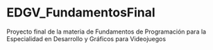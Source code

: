 # EDGV_FundamentosFinal
Proyecto final de la materia de Fundamentos de Programación para la Especialidad en Desarrollo y Gráficos para Videojuegos
